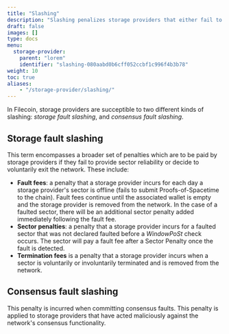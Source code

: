 ```yaml
---
title: "Slashing"
description: "Slashing penalizes storage providers that either fail to provide reliable uptime or act maliciously against the network."
draft: false
images: []
type: docs
menu:
  storage-provider:
    parent: "lorem"
    identifier: "slashing-080aabd0b6cff052ccbf1c996f4b3b78"
weight: 10
toc: true
aliases:
    - "/storage-provider/slashing/"
---
```


In Filecoin, storage providers are succeptible to two different kinds of slashing: _storage fault slashing_, and _consensus fault slashing_.

## Storage fault slashing

This term encompasses a broader set of penalties which are to be paid by storage providers if they fail to provide sector reliability or decide to voluntarily exit the network. These include:

- **Fault fees**: a penalty that a storage provider incurs for each day a storage provider's sector is offline (fails to submit Proofs-of-Spacetime to the chain). Fault fees continue until the associated wallet is empty and the storage provider is removed from the network. In the case of a faulted sector, there will be an additional sector penalty added immediately following the fault fee.
- **Sector penalties**: a penalty that a storage provider incurs for a faulted sector that was not declared faulted before a _WindowPoSt_ check occurs. The sector will pay a fault fee after a Sector Penalty once the fault is detected.
- **Termination fees** is a penalty that a storage provider incurs when a sector is voluntarily or involuntarily terminated and is removed from the network.

## Consensus fault slashing

This penalty is incurred when committing consensus faults. This penalty is applied to storage providers that have acted maliciously against the network's consensus functionality.
